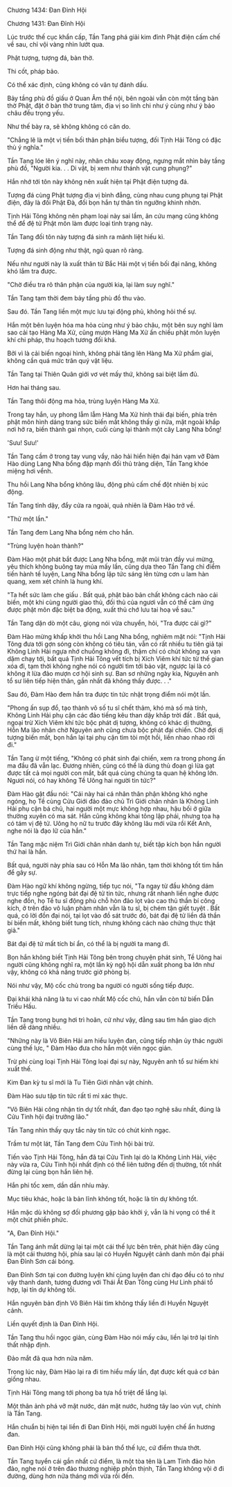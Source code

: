 




Chương 1434: Đan Đỉnh Hội


Chương 1431: Đan Đỉnh Hội

Lúc trước thế cục khẩn cấp, Tần Tang phá giải kim đỉnh Phật điện cấm chế về sau, chỉ vội vàng nhìn lướt qua.

Phật tượng, tượng đá, bàn thờ.

Thi cốt, pháp bảo.

Có thể xác định, cũng không có văn tự đánh dấu.

Bảy tầng phù đồ giấu ở Quan Âm thể nội, bên ngoài vẫn còn một tầng bàn thờ Phật, đặt ở bàn thờ trung tâm, địa vị so linh chi như ý cùng như ý bảo châu đều trọng yếu.

Như thế bày ra, sẽ không không có căn do.

"Chẳng lẽ là một vị tiền bối thân phận biểu tượng, đối Tịnh Hải Tông có đặc thù ý nghĩa."

Tần Tang lóe lên ý nghĩ này, nhãn châu xoay động, ngưng mắt nhìn bảy tầng phù đồ, "Người kia. . . Di vật, bị xem như thánh vật cung phụng?"

Hắn nhớ tới tôn này không nên xuất hiện tại Phật điện tượng đá.

Tượng đá cùng Phật tượng địa vị bình đẳng, cùng nhau cung phụng tại Phật điện, đây là đối Phật Đà, đối bọn hắn tự thân tín ngưỡng khinh nhờn.

Tịnh Hải Tông không nên phạm loại này sai lầm, ân cứu mạng cũng không thể để đệ tử Phật môn làm được loại tình trạng này.

Tần Tang đối tôn này tượng đá sinh ra mãnh liệt hiếu kì.

Tượng đá sinh động như thật, ngũ quan rõ ràng.

Nếu như người này là xuất thân từ Bắc Hải một vị tiền bối đại năng, không khó lắm tra được.

"Chờ điều tra rõ thân phận của người kia, lại làm suy nghĩ."

Tần Tang tạm thời đem bảy tầng phù đồ thu vào.

Sau đó. Tần Tang liền một mực lưu tại động phủ, không hỏi thế sự.

Hắn một bên luyện hóa ma hỏa cùng như ý bảo châu, một bên suy nghĩ làm sao cải tạo Hàng Ma Xử, cũng mượn Hàng Ma Xử ấn chiếu phật môn luyện khí chi pháp, thu hoạch tương đối khá.

Bởi vì là cải biến ngoại hình, không phải tăng lên Hàng Ma Xử phẩm giai, không cần quá mức trân quý vật liệu.

Tần Tang tại Thiên Quân giới vơ vét mấy thứ, không sai biệt lắm đủ.

Hơn hai tháng sau.

Tần Tang thôi động ma hỏa, trùng luyện Hàng Ma Xử.

Trong tay hắn, uy phong lẫm lẫm Hàng Ma Xử hình thái đại biến, phía trên phật môn hình dáng trang sức biến mất không thấy gì nữa, mặt ngoài khắp nơi hở ra, biến thành gai nhọn, cuối cùng lại thành một cây Lang Nha bổng!

'Sưu! Sưu!'

Tần Tang cầm ở trong tay vung vẩy, não hải hiển hiện đại hán vạm vỡ Đàm Hào dùng Lang Nha bổng đập mạnh đối thủ tràng diện, Tần Tang khóe miệng hơi vểnh.

Thu hồi Lang Nha bổng không lâu, động phủ cấm chế đột nhiên bị xúc động.

Tần Tang tỉnh dậy, đẩy cửa ra ngoài, quả nhiên là Đàm Hào trở về.

"Thử một lần."

Tần Tang đem Lang Nha bổng ném cho hắn.

"Trùng luyện hoàn thành?"

Đàm Hào một phát bắt được Lang Nha bổng, mặt mũi tràn đầy vui mừng, yêu thích không buông tay múa mấy lần, cũng dựa theo Tần Tang chỉ điểm tiến hành tế luyện, Lang Nha bổng lập tức sáng lên từng cơn u lam hàn quang, xem xét chính là hung khí.

"Ta hết sức làm che giấu . Bất quá, phật bảo bản chất không cách nào cải biến, một khi cùng người giao thủ, đối thủ của ngươi vẫn có thể cảm ứng được phật môn đặc biệt ba động, xuất thủ chớ lưu tai hoạ về sau."

Tần Tang dặn dò một câu, giọng nói vừa chuyển, hỏi, "Tra được cái gì?"

Đàm Hào mừng khấp khởi thu hồi Lang Nha bổng, nghiêm mặt nói: "Tịnh Hải Tông đưa tới gợn sóng còn không có tiêu tán, vẫn có rất nhiều tu tiên giả tại Không Linh Hải ngựa nhớ chuồng không đi, thậm chí có chút không xa vạn dặm chạy tới, bất quá Tịnh Hải Tông vết tích bị Xích Viêm khí tức từ thế gian xóa đi, tạm thời không nghe nói có người tìm tới bảo vật, ngược lại là có không ít lừa đảo mượn cơ hội sinh sự. Ban sơ những ngày kia, Nguyên anh tổ sư liên tiếp hiện thân, gần nhất đã không thấy được. . ."

Sau đó, Đàm Hào đem hắn tra được tin tức nhặt trọng điểm nói một lần.

"Phong ấn sụp đổ, tạo thành vô số tu sĩ chết thảm, khó mà số mà tính, Không Linh Hải phụ cận các đảo tiếng kêu than dậy khắp trời đất . Bất quá, ngoại trừ Xích Viêm khí tức bộc phát dị tượng, không có khác dị thường, Hỗn Ma lão nhân chờ Nguyên anh cũng chưa bộc phát đại chiến. Chờ đợi dị tượng biến mất, bọn hắn lại tại phụ cận tìm tòi một hồi, liền nhao nhao rời đi."

Tần Tang ừ một tiếng, "Không có phát sinh đại chiến, xem ra trong phong ấn ma đầu đã vẫn lạc. Đương nhiên, cũng có thể là dùng thủ đoạn gì lừa gạt được tất cả mọi người con mắt, bất quá cùng chúng ta quan hệ không lớn. Ngươi nói, có hay không Tề Uông hai người tin tức?"

Đàm Hào gật đầu nói: "Cái này hai cá nhân thân phận không khó nghe ngóng, họ Tề cùng Cửu Giới đảo đảo chủ Trì Giới chân nhân là Không Linh Hải phụ cận bá chủ, hai người một mực không hợp nhau, hậu bối ở giữa thường xuyên có ma sát. Hắn cũng không khai tông lập phái, nhưng tọa hạ có tám vị đệ tử. Uông họ nữ tu trước đây không lâu mới vừa rồi Kết Anh, nghe nói là đạo lữ của hắn."

Tần Tang mặc niệm Trì Giới chân nhân danh tự, biết tập kích bọn hắn người thứ hai là hắn.

Bất quá, người này phía sau có Hỗn Ma lão nhân, tạm thời không tốt tìm hắn để gây sự.

Đàm Hào ngữ khí không ngừng, tiếp tục nói, "Ta ngay từ đầu không dám trực tiếp nghe ngóng bát đại đệ tử tin tức, nhưng rất nhanh liền nghe được nghe đồn, họ Tề tu sĩ động phủ chỗ hòn đảo lọt vào cao thủ thần bí công kích, ở trên đảo vô luận phàm nhân vẫn là tu sĩ, bị chém tận giết tuyệt . Bất quá, có lời đồn đại nói, tại lọt vào đồ sát trước đó, bát đại đệ tử liền đã thần bí biến mất, không biết tung tích, nhưng không cách nào chứng thực thật giả."

Bát đại đệ tử mất tích bí ẩn, có thể là bị người ta mang đi.

Bọn hắn không biết Tịnh Hải Tông bên trong chuyện phát sinh, Tề Uông hai người cũng không nghĩ ra, một lần kỳ ngộ hội dẫn xuất phong ba lớn như vậy, không có khả năng trước giờ phòng bị.

Nói như vậy, Mộ cốc chủ trong ba người có người sống tiếp được.

Đại khái khả năng là tu vi cao nhất Mộ cốc chủ, hắn vẫn còn tứ biến Dẫn Triều Hấu.

Tần Tang trong bụng hơi trì hoãn, cứ như vậy, đằng sau tìm hắn giao dịch liền dễ dàng nhiều.

"Những này là Vô Biên Hải am hiểu luyện đan, cũng tiếp nhận ủy thác người cùng thế lực, " Đàm Hào đưa cho hắn một viên ngọc giản.

Trừ phi cùng loại Tịnh Hải Tông loại đại sự này, Nguyên anh tổ sư hiếm khi xuất thế.

Kim Đan kỳ tu sĩ mới là Tu Tiên Giới nhân vật chính.

Đàm Hào sưu tập tin tức rất tỉ mỉ xác thực.

"Vô Biên Hải công nhận tín dự tốt nhất, đan đạo tạo nghệ sâu nhất, đúng là Cửu Tinh hội đại trưởng lão."

Tần Tang nhìn thấy quy tắc này tin tức có chút kinh ngạc.

Trầm tư một lát, Tần Tang đem Cửu Tinh hội bài trừ.

Tiến vào Tịnh Hải Tông, hắn đã tại Cửu Tinh lại dò la Không Linh Hải, việc này vừa ra, Cửu Tinh hội nhất định có thể liên tưởng đến dị thường, tốt nhất đừng lại cùng bọn hắn liên hệ.

Hắn phi tốc xem, dần dần nhíu mày.

Mục tiêu khác, hoặc là bản lĩnh không tốt, hoặc là tín dự không tốt.

Hắn mặc dù không sợ đối phương gặp bảo khởi ý, vẫn là hi vọng có thể ít một chút phiền phức.

"A, Đan Đỉnh Hội."

Tần Tang ánh mắt dừng lại tại một cái thế lực bên trên, phát hiện đây cũng là một cái thương hội, phía sau lại có Huyền Nguyệt cảnh danh môn đại phái Đan Đỉnh Sơn cái bóng.

Đan Đỉnh Sơn tại con đường luyện khí cùng luyện đan chi đạo đều có to như vậy thanh danh, tương đương với Thái Ất Đan Tông cùng Hư Linh phái tổ hợp, lại tín dự không tồi.

Hắn nguyên bản định Vô Biên Hải tìm không thấy liền đi Huyền Nguyệt cảnh.

Liền quyết định là Đan Đỉnh Hội.

Tần Tang thu hồi ngọc giản, cùng Đàm Hào nói mấy câu, liền lại trở lại tĩnh thất nhập định.

Đảo mắt đã qua hơn nửa năm.

Trong lúc này, Đàm Hào lại ra đi tìm hiểu mấy lần, đạt được kết quả cơ bản giống nhau.

Tịnh Hải Tông mang tới phong ba tựa hồ triệt để lắng lại.

Một thân ảnh phá vỡ mặt nước, dán mặt nước, hướng tây lao vùn vụt, chính là Tần Tang.

Hắn chuẩn bị hiện tại liền đi Đan Đỉnh Hội, mời người luyện chế ẩn hương đan.

Đan Đỉnh Hội cũng không phải là bản thổ thế lực, cứ điểm thưa thớt.

Tần Tang tuyển cái gần nhất cứ điểm, là một tòa tên là Lam Tinh đảo hòn đảo, nghe nói ở trên đảo thương nghiệp phồn thịnh, Tần Tang không vội ở đi đường, dùng hơn nửa tháng mới vừa rồi đến.




